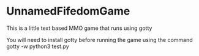 # UnnamedFifedomGame
This is a little text based MMO game that runs using gotty

You will need to install gotty before running the game using the command gotty -w python3 test.py

